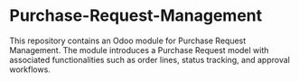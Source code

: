 # Purchase-Request-Management
This repository contains an Odoo module for Purchase Request Management. The module introduces a Purchase Request model with associated functionalities such as order lines, status tracking, and approval workflows.
